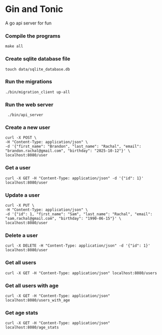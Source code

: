 # Gin and Tonic
A go api server for fun


### Compile the programs

    make all

### Create sqlite database file

    touch data/sqlite_database.db

### Run the migrations

    ./bin/migration_client up-all

###  Run the web server

     ./bin/api_server

### Create a new user

    curl -X POST \
    -H "Content-Type: application/json" \
    -d '{"first_name": "Brandon", "last_name": "Rachal", "email": "brandon.rachal@gmail.com", "birthday": "2025-10-12"}' \
    localhost:8080/user

### Get a user

    curl -X GET -H "Content-Type: application/json" -d '{"id": 1}' localhost:8080/user

### Update a user

    curl -X PUT \
    -H "Content-Type: application/json" \
    -d '{"id": 1, "first_name": "Sam", "last_name": "Rachal", "email": "sam.rachal@gmail.com", "birthday": "1990-06-15"}' \
    localhost:8080/user

### Delete a user

    curl -X DELETE -H "Content-Type: application/json" -d '{"id": 1}' localhost:8080/user

### Get all users

    curl -X GET -H "Content-Type: application/json" localhost:8080/users

### Get all users with age

    curl -X GET -H "Content-Type: application/json" localhost:8080/users_with_age

### Get age stats

    curl -X GET -H "Content-Type: application/json" localhost:8080/age_stats
